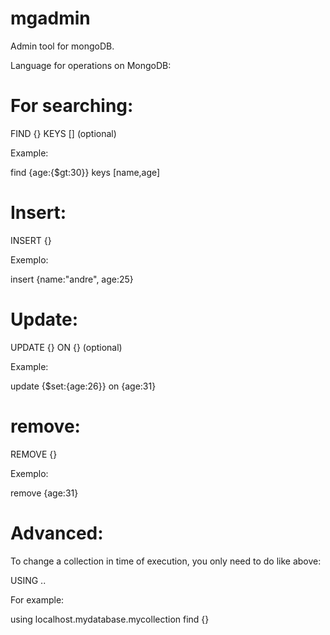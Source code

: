 mgadmin
=======

Admin tool for mongoDB.

Language for operations on MongoDB:

For searching:
=============

FIND {<QUERY>}
KEYS [<wanted keys>] (optional)

Example:

find {age:{$gt:30}} keys [name,age]

Insert:
=======

INSERT {<object>}

Exemplo:

insert {name:"andre", age:25}

Update:
=======

UPDATE {<SETS>} 
ON {<QUERY>} (optional)

Example:

update {$set:{age:26}} on {age:31}

remove:
=======

REMOVE {<QUERY>}

Exemplo:

remove {age:31}


Advanced:
=========

To change a collection in time of execution, you only need to do like above:

USING <connection name>.<database name>.<collection name>
<other commands>

For example:

using localhost.mydatabase.mycollection find {}
